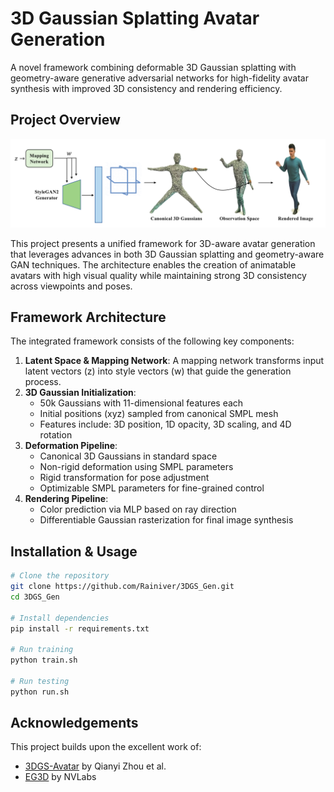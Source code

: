 # 3D Gaussian Splatting Avatar Generation

A novel framework combining deformable 3D Gaussian splatting with geometry-aware generative adversarial networks for high-fidelity avatar synthesis with improved 3D consistency and rendering efficiency.

## Project Overview

<p align="center">
  <img src="assets/framework.png" width="800"/>
</p>


This project presents a unified framework for 3D-aware avatar generation that leverages advances in both 3D Gaussian splatting and geometry-aware GAN techniques. The architecture enables the creation of animatable avatars with high visual quality while maintaining strong 3D consistency across viewpoints and poses.

## Framework Architecture

The integrated framework consists of the following key components:

1. **Latent Space & Mapping Network**: A mapping network transforms input latent vectors (z) into style vectors (w) that guide the generation process.
2. **3D Gaussian Initialization**:
   - 50k Gaussians with 11-dimensional features each
   - Initial positions (xyz) sampled from canonical SMPL mesh
   - Features include: 3D position, 1D opacity, 3D scaling, and 4D rotation
3. **Deformation Pipeline**:
   - Canonical 3D Gaussians in standard space
   - Non-rigid deformation using SMPL parameters
   - Rigid transformation for pose adjustment
   - Optimizable SMPL parameters for fine-grained control
4. **Rendering Pipeline**:
   - Color prediction via MLP based on ray direction
   - Differentiable Gaussian rasterization for final image synthesis

## Installation & Usage

```bash
# Clone the repository
git clone https://github.com/Rainiver/3DGS_Gen.git
cd 3DGS_Gen

# Install dependencies
pip install -r requirements.txt

# Run training
python train.sh

# Run testing
python run.sh
```

## Acknowledgements

This project builds upon the excellent work of:

- [3DGS-Avatar](https://github.com/mikeqzy/3dgs-avatar-release) by Qianyi Zhou et al.
- [EG3D](https://github.com/NVlabs/eg3d) by NVLabs

